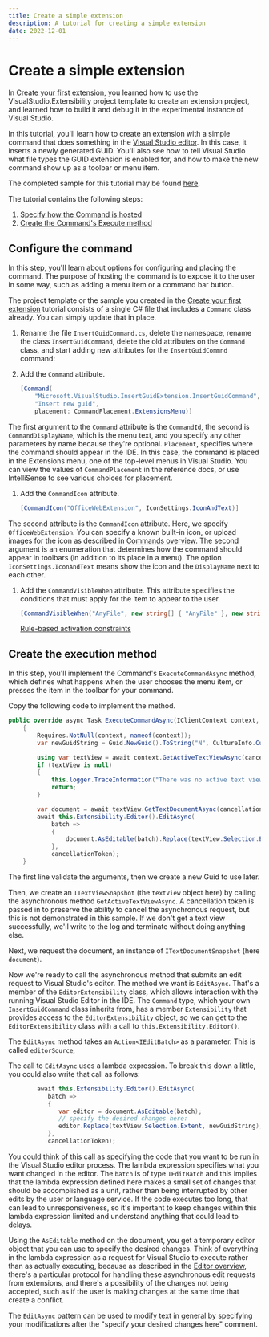 ```yaml
---
title: Create a simple extension
description: A tutorial for creating a simple extension
date: 2022-12-01
---
```

# Create a simple extension

In [Create your first extension](create-your-first-extension.md), you learned how to use the VisualStudio.Extensibility project template to create an extension project, and learned how to build it and debug it in the experimental instance of Visual Studio.

In this tutorial, you'll learn how to create an extension with a simple command that does something in the [Visual Studio editor](../editor/editor.md). In this case, it inserts a newly generated GUID. You'll also see how to tell Visual Studio what file types the GUID extension is enabled for, and how to make the new command show up as a toolbar or menu item.

The completed sample for this tutorial may be found [here](~/New-Extensibility-Model/Samples.InsertGuidExtension).

The tutorial contains the following steps:

1. [Specify how the Command is hosted](#specify-how-the-command-is-hosted)
1. [Create the Command's Execute method](#create-the-commands-main-execution-method)

## Configure the command

In this step, you'll learn about options for configuring and placing the command. The purpose of hosting the command is to expose it to the user in some way, such as adding a menu item or a command bar button.

The project template or the sample you created in the [Create your first extension](create-your-first-extension.md) tutorial consists of a single C# file that includes a `Command` class already. You can simply update that in place.

1. Rename the file `InsertGuidCommand.cs`, delete the namespace, rename the class `InsertGuidCommand`, delete the old attributes on the `Command` class, and start adding new attributes for the `InsertGuidCommnd` command:

1. Add the `Command` attribute.

   ```csharp
   [Command(
	   "Microsoft.VisualStudio.InsertGuidExtension.InsertGuidCommand",
	   "Insert new guid",
	   placement: CommandPlacement.ExtensionsMenu)]
   ```

The first argument to the `Command` attribute is the `CommandId`, the second is `CommandDisplayName`, which is the menu text, and you specify any other parameters by name because they're optional. `Placement`, specifies where the command should appear in the IDE. In this case, the command is placed in the Extensions menu, one of the top-level menus in Visual Studio. You can view the values of `CommandPlacement` in the reference docs, or use IntelliSense to see various choices for placement.

1. Add the `CommandIcon` attribute.

   ```csharp
   [CommandIcon("OfficeWebExtension", IconSettings.IconAndText)]
   ```

The second attribute is the `CommandIcon` attribute. Here, we specify `OfficeWebExtension`. You can specify a known built-in icon, or upload images for the icon as described in [Commands overview](../extension-guides/command/command.md).  The second argument is an enumeration that determines how the command should appear in toolbars (in addition to its place in a menu). The option `IconSettings.IconAndText` means show the icon and the `DisplayName` next to each other.

1. Add the `CommandVisibleWhen` attribute. This attribute specifies the conditions that must apply for the item to appear to the user.

   ```csharp
   [CommandVisibleWhen("AnyFile", new string[] { "AnyFile" }, new string[] { "ClientContext:Shell.ActiveEditorContentType=.+" })]
   ```

   [Rule-based activation constraints](./../inside-the-sdk/activation-constraints.md/#rule-based-activation-constraints)

## Create the execution method

In this step, you'll implement the Command's `ExecuteCommandAsync` method, which defines what happens when the user chooses the menu item, or presses the item in the toolbar for your command.

Copy the following code to implement the method.

```csharp
public override async Task ExecuteCommandAsync(IClientContext context, CancellationToken cancellationToken)
	{
		Requires.NotNull(context, nameof(context));
		var newGuidString = Guid.NewGuid().ToString("N", CultureInfo.CurrentCulture);

		using var textView = await context.GetActiveTextViewAsync(cancellationToken);
		if (textView is null)
		{
			this.logger.TraceInformation("There was no active text view when command is executed.");
			return;
		}

		var document = await textView.GetTextDocumentAsync(cancellationToken);
		await this.Extensibility.Editor().EditAsync(
			batch =>
			{
				document.AsEditable(batch).Replace(textView.Selection.Extent, newGuidString);
			},
			cancellationToken);
	}
```

The first line validate the arguments, then we create a new Guid to use later.

Then, we create an `ITextViewSnapshot` (the `textView` object here) by calling the asynchronous method `GetActiveTextViewAsync`. A cancellation token is passed in to preserve the ability to cancel the asynchronous request, but this is not demonstrated in this sample. If we don't get a text view successfully, we'll write to the log and terminate without doing anything else.

Next, we request the document, an instance of `ITextDocumentSnapshot` (here `document`). 

Now we're ready to call the asynchronous method that submits an edit request to Visual Studio's editor. The method we want is `EditAsync`. That's a member of the `EditorExtensibility` class, which allows interaction with the running Visual Studio Editor in the IDE. The `Command` type, which your own `InsertGuidCommand` class inherits from, has a member `Extensibility` that provides access to the `EditorExtensibility` object, so we can get to the `EditorExtensibility` class with a call to `this.Extensibility.Editor()`.

The `EditAsync` method takes an `Action<IEditBatch>` as a parameter. This is called `editorSource`, 

The call to `EditAsync` uses a lambda expression. To break this down a little, you could also write that call as follows:

```csharp
        await this.Extensibility.Editor().EditAsync(
           batch =>
           {
              var editor = document.AsEditable(batch);
              // specify the desired changes here:
              editor.Replace(textView.Selection.Extent, newGuidString);
           },
           cancellationToken);
```

You could think of this call as specifying the code that you want to be run in the Visual Studio editor process. The lambda expression specifies what you want changed in the editor. The `batch` is of type `IEditBatch` and this implies that the lambda expression defined here makes a small set of changes that should be accomplished as a unit, rather than being interrupted by other edits by the user or language service. If the code executes too long, that can lead to unresponsiveness, so it's important to keep changes within this lambda expression limited and understand anything that could lead to delays.

Using the `AsEditable` method on the document, you get a temporary editor object that you can use to specify the desired changes. Think of everything in the lambda expression as a request for Visual Studio to execute rather than as actually executing, because as described in the [Editor overview](../editor/editor.md), there's a particular protocol for handling these asynchronous edit requests from extensions, and there's a possibility of the changes not being accepted, such as if the user is making changes at the same time that create a conflict.

The `EditAsync` pattern can be used to modify text in general by specifying your modifications after the "specify your desired changes here" comment.